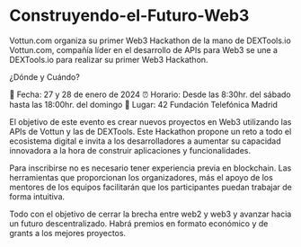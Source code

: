 # Construyendo-el-Futuro-Web3
Vottun.com organiza su primer Web3 Hackathon de la mano de DEXTools.io  Vottun.com, compañía líder en el desarrollo de APIs para Web3 se une a DEXTools.io para realizar su primer Web3 Hackathon. 

¿Dónde y Cuándo?

📅 Fecha: 27 y 28 de enero de 2024
⏰ Horario: Desde las 8:30hr. del sábado hasta las 18:00hr. del domingo
📍 Lugar: 42 Fundación Telefónica Madrid

El objetivo de este evento es crear nuevos proyectos en Web3 utilizando las APIs de Vottun y las de DEXTools. Este Hackathon propone un reto a todo el ecosistema digital e invita a los desarrolladores a aumentar su capacidad innovadora a la hora de construir aplicaciones y funcionalidades. 

Para inscribirse no es necesario tener experiencia previa en blockchain. Las herramientas que proporcionan los organizadores, más el apoyo de los mentores de los equipos facilitarán que los participantes puedan trabajar de forma intuitiva. 

Todo con el objetivo de cerrar la brecha entre web2 y web3 y avanzar hacia un futuro descentralizado. Habrá premios en formato económico y de grants a los mejores proyectos.
